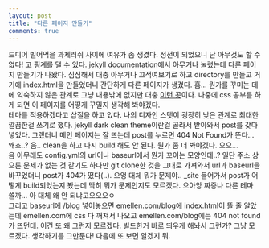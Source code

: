 ```yaml
---
layout: post
title: "다른 페이지 만들기"
comments: true
---
```

드디어 빌어먹을 과제러쉬 사이에 여유가 좀 생겼다. 정전이 되었으니 난 아무것도 할 수 없다! 고 핑계를 댈 수 있다. jekyll documentation에서 아무거나 눌렀는데 다른 페이지 만들기가 나왔다. 심심해서 대충 아무거나 끄적여보기로 하고 directory를 만들고 거기에 index.html을 만들었더니 간단하게 다른 페이지가 생겼다. 흠... 뭔가를 꾸미는 데에 익숙하지 않은 관계로 그냥 내용밖에 없지만 대충 [이런 곳](http://emellen.com/Do_You_Know_Kang_Dongwon/)이다. 나중에 css 공부를 하게 되면 이 페이지를 어떻게 꾸밀지 생각해 봐야겠다.<br>
테마를 적용하겠다고 삽질을 하고 있다. 나의 디자인 스탯이 굉장히 낮은 관계로 최대한 깔끔한걸 쓰기로 했다. jekyll dark clean theme이란걸 골라서 받아와서 post를 갖다 넣었다. 그랬더니 메인 페이지는 잘 뜨는데 post를 누르면 404 Not Found가 뜬다... 왜죠..? 음.. clean을 하고 다시 build 해도 안 된다. 뭔가 좀 더 봐야겠다. 으으...<br>
음 아무래도 config.yml의 url이나 baseurl에서 뭔가 꼬이는 모양인데..? 일단 주소 상으론 문제가 없는 것 같기도 하다만 git clone한 것을 그대로 가져와서 url과 baseurl을 바꾸었더니 post가 404가 떴다(..). 으엉 대체 뭐가 문제야.. \_site 들어가서 post가 어떻게 build되었는지 봤는데 딱히 뭐가 문제인지도 모르겠다. 으아앙 짜증나 다른 테마 쓸까... 아 대체 왜 안 되냐고오오오ㅇ<br>
그리고 baseurl에 /blog 넣어놓으면 emellen.com/blog에 index.html이 뜰 줄 알았는데 emellen.com에 css 다 깨져서 나오고 emellen.com/blog에는 404 not found가 뜨던데. 이건 또 왜 그런지 모르겠다. 빌드한거 바로 띄우게 해놔서 그런가? 그냥 모르겠다. 생각하기를 그만둔다! 다음에 또 보면 알겠지 뭐.
